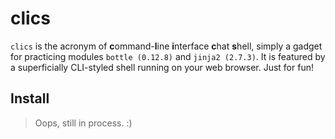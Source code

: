 clics
=====

`clics` is the acronym of **c**ommand-**l**ine **i**nterface **c**hat **s**hell, simply a gadget for practicing modules `bottle (0.12.8)` and `jinja2 (2.7.3)`. It is featured by a superficially CLI-styled shell running on your web browser. Just for fun!

Install
-------

> Oops, still in process. :)